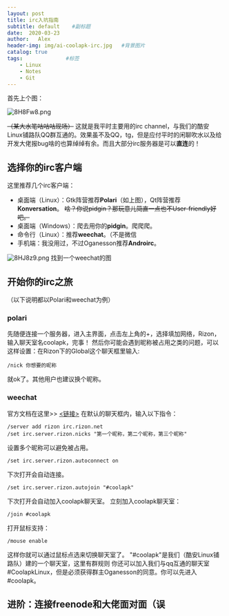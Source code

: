 ```yaml
---
layout: post
title: irc入坑指南
subtitle: default    #副标题
date:  2020-03-23
author:   Alex
header-img: img/ai-coolapk-irc.jpg   #背景图片
catalog: true
tags:              #标签
    - Linux
    - Notes
    - Git
---
```


首先上个图：

![8H8Fw8.png](https://s1.ax1x.com/2020/03/23/8H8Fw8.png)

~~（某大水笔咕咕咕现场）~~ 这就是我平时主要用的irc channel，与我们的酷安Linux铺路队QQ群互通的。效果虽不及QQ，tg，但是应付平时的闲聊吹水以及给开发大佬报bug啥的也算绰绰有余。而且大部分irc服务器是可以**直连**的！
## 选择你的irc客户端
这里推荐几个irc客户端：
- 桌面端（Linux）：Gtk阵营推荐**Polari**（如上图），Qt阵营推荐**Konversation**。 ~~啥？你说pidgin？那玩意儿简直一点也不User-friendly好吧。~~
- 桌面端（Windows）：爬去用你的**pidgin**。爬爬爬。
- 命令行（Linux）：推荐**weechat**。（不是微信
- 手机端：我没用过，不过Oganesson推荐**Androirc**。

![8HJ8z9.png](https://s1.ax1x.com/2020/03/23/8HJ8z9.png)
找到一个weechat的图
## 开始你的irc之旅
（以下说明都以Polari和weechat为例）
### polari
先随便连接一个服务器，进入主界面，点击左上角的+，选择填加网络，Rizon，输入聊天室名coolapk，完事！
然后你可能会遇到昵称被占用之类的问题，可以这样设置：在Rizon下的Global这个聊天框里输入:
```
/nick 你想要的昵称
```
就ok了。其他用户也建议换个昵称。
### weechat
官方文档在这里>>        [<链接>](https://weechat.org/files/doc/stable/weechat_quickstart.en.html)
在默认的聊天框内，输入以下指令：
```
/server add rizon irc.rizon.net
/set irc.server.rizon.nicks "第一个昵称，第二个昵称，第三个昵称"  
```
设置多个昵称可以避免被占用。
```
/set irc.server.rizon.autoconnect on
```
下次打开会自动连接。
```
/set irc.server.rizon.autojoin "#coolapk"
```
下次打开会自动加入coolapk聊天室。
立刻加入coolapk聊天室：
```
/join #coolapk
```
打开鼠标支持：
```
/mouse enable
```
这样你就可以通过鼠标点选来切换聊天室了。
"#coolapk"是我们（酷安Linux铺路队）建的一个聊天室，这里有群规则
你还可以加入我们与qq互通的聊天室#CoolapkLinux，但是必须获得群主Oganesson的同意。你可以先进入#coolapk。

## 进阶：连接freenode和大佬面对面（误
